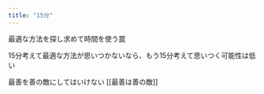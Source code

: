 ```yaml
---
title: "15分"
---
```


最適な方法を探し求めて時間を使う罠

15分考えて最適な方法が思いつかないなら、もう15分考えて思いつく可能性は低い

最善を善の敵にしてはいけない
[[最善は善の敵]]
